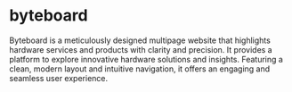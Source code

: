 # byteboard
Byteboard is a meticulously designed multipage website that highlights hardware services and products with clarity and precision. It provides a platform to explore innovative hardware solutions and insights. Featuring a clean, modern layout and intuitive navigation, it offers an engaging and seamless user experience.
